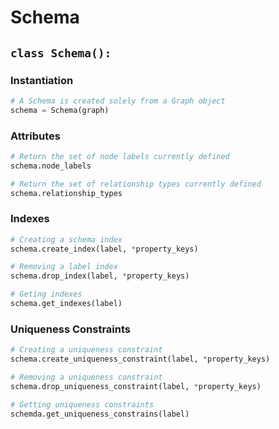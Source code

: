 # Schema

## `class Schema():`

### Instantiation

```python
# A Schema is created solely from a Graph object
schema = Schema(graph)
```

### Attributes

```python
# Return the set of node labels currently defined
schema.node_labels

# Return the set of relationship types currently defined
schema.relationship_types
```

### Indexes

```python
# Creating a schema index
schema.create_index(label, *property_keys)

# Removing a label index
schema.drop_index(label, *property_keys)

# Geting indexes
schema.get_indexes(label)
```

### Uniqueness Constraints

```python
# Creating a uniqueness constraint
schema.create_uniqueness_constraint(label, *property_keys)

# Removing a uniqueness constraint
schema.drop_uniqueness_constraint(label, *property_keys)

# Getting uniqueness constraints
schemda.get_uniqueness_constrains(label)
```

